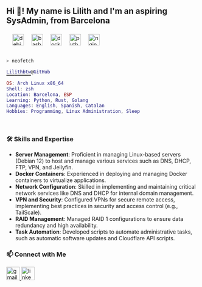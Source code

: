 <h2 align="left">Hi 👋! My name is Lilith and I'm an aspiring SysAdmin, from Barcelona</h2>

###

<div align="left">
  <img width="12" />
  <img src="https://cdn.jsdelivr.net/gh/devicons/devicon/icons/debian/debian-plain.svg" height="30" alt="debian logo"  />
  <img width="12" />
  <img src="https://cdn.jsdelivr.net/gh/devicons/devicon/icons/bash/bash-original.svg" height="30" alt="bash logo"  />
  <img width="12" />
  <img src="https://cdn.jsdelivr.net/gh/devicons/devicon/icons/docker/docker-original.svg" height="30" alt="docker logo"  />
  <img width="12" />
  <img src="https://cdn.jsdelivr.net/gh/devicons/devicon/icons/python/python-original.svg" height="30" alt="python logo"  />
  <img width="12" />
  <img src="https://cdn.jsdelivr.net/gh/devicons/devicon/icons/nginx/nginx-original.svg" height="30" alt="nginx logo"  />
  <img width="12" />
</div>
<br>

```zsh
> neofetch
```



```lua
Lilithbtw@GitHub
▔▔▔▔▔▔▔▔▔
OS: Arch Linux x86_64
Shell: zsh
Location: Barcelona, ESP
Learning: Python, Rust, Golang
Languages: English, Spanish, Catalan
Hobbies: Programming, Linux Administration, Sleep
```

<br>

### 🛠️ Skills and Expertise

- **Server Management**: Proficient in managing Linux-based servers (Debian 12) to host and manage various services such as DNS, DHCP, FTP, VPN, and Jellyfin.
- **Docker Containers**: Experienced in deploying and managing Docker containers to virtualize applications.
- **Network Configuration**: Skilled in implementing and maintaining critical network services like DNS and DHCP for internal domain management.
- **VPN and Security**: Configured VPNs for secure remote access, implementing best practices in security and access control (e.g., TailScale).
- **RAID Management**: Managed RAID 1 configurations to ensure data redundancy and high availability.
- **Task Automation**: Developed scripts to automate administrative tasks, such as automatic software updates and Cloudflare API scripts.

### 📫 Connect with Me

<div align="left">
  <a href="mailto:lili.macias@proton.me" target="_blank">
    <img src="https://img.shields.io/static/v1?message=Gmail&logo=gmail&label=&color=D14836&logoColor=white&labelColor=&style=for-the-badge" height="35" alt="gmail logo"  />
  </a>
  <a href="https://www.linkedin.com/in/lilith-macías-pérez-025277323" target="_blank">
    <img src="https://img.shields.io/static/v1?message=LinkedIn&logo=linkedin&label=&color=0077B5&logoColor=white&labelColor=&style=for-the-badge" height="35" alt="linkedin logo"  />
  </a>    
</div>
